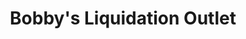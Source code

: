 ---
title: "Bobby's Liquidation Outlet"
url: /markham/bobbys-liquidation-outlet/
shop: Warenhaus
---